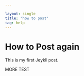 ```yaml
---

layout: single
title: "how to post"
tag: help
---
```


# How to Post again

This is my first Jeykll post.
<!--more-->
 MORE TEST


